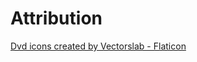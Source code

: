 # Attribution

<a href="https://www.flaticon.com/free-icons/dvd" title="dvd icons">Dvd icons created by Vectorslab - Flaticon</a>